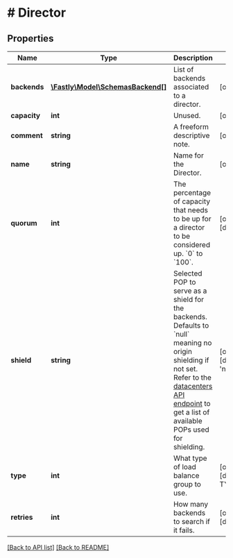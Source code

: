 # # Director

## Properties

Name | Type | Description | Notes
------------ | ------------- | ------------- | -------------
**backends** | [**\Fastly\Model\SchemasBackend[]**](SchemasBackend.md) | List of backends associated to a director. | [optional]
**capacity** | **int** | Unused. | [optional]
**comment** | **string** | A freeform descriptive note. | [optional]
**name** | **string** | Name for the Director. | [optional]
**quorum** | **int** | The percentage of capacity that needs to be up for a director to be considered up. &#x60;0&#x60; to &#x60;100&#x60;. | [optional] [default to 75]
**shield** | **string** | Selected POP to serve as a shield for the backends. Defaults to &#x60;null&#x60; meaning no origin shielding if not set. Refer to the [datacenters API endpoint](/reference/api/utils/datacenter/) to get a list of available POPs used for shielding. | [optional] [default to 'null']
**type** | **int** | What type of load balance group to use. | [optional] [default to TYPE_random]
**retries** | **int** | How many backends to search if it fails. | [optional] [default to 5]

[[Back to API list]](../../README.md#endpoints) [[Back to README]](../../README.md)
